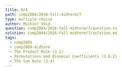 ```yaml
---
title: N/A
path: comp2804/2016-fall-midterm/7
type: multiple-choice
author: Michiel Smid
question: comp2804/2016-fall-midterm/7/question.ts
solution: comp2804/2016-fall-midterm/7/solution.md
tags:
  - comp2804
  - comp2804-midterm
  - The Product Rule (3.1)
  - Permutations and Binomial Coefficients (3.6.2)
  - The Sum Rule (3.4)
---
```

